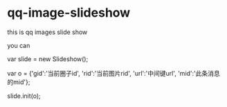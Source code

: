 qq-image-slideshow
==================

this is qq images slide show 

you can 

var slide = new Slideshow();

var o = {'gid':'当前圈子id', 'rid':'当前图片rid', 'url':'中间键url', 'mid':'此条消息的mid'};

slide.init(o);
